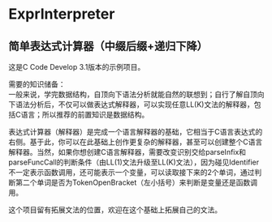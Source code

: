 # ExprInterpreter
简单表达式计算器（中缀后缀+递归下降）  
--
这是C Code Develop 3.1版本的示例项目。  

需要的知识储备：  
一般来说，学完数据结构，自顶向下语法分析就能自然的联想到；自行了解自顶向下语法分析后，不仅可以做表达式解释器，可以实现任意LL(K)文法的解释器，包括C语言；所以推荐的前置知识是数据结构。  

表达式计算器（解释器）是完成一个语言解释器的基础，它相当于C语言表达式的右侧。基于此，你可以在此基础上创作更复杂的解释器，甚至可以创建整个C语言解释器。当然，如果你想创建C语言解释器，需要改变识别交给parseInfix和parseFuncCall的判断条件（由LL(1)文法升级至LL(K)文法），因为碰见Identifier不一定表示函数调用，还可能表示一个变量，可以读取接下来的2个单词，通过判断第二个单词是否为TokenOpenBracket（左小括号）来判断是变量还是函数调用。

这个项目留有拓展文法的位置，欢迎在这个基础上拓展自己的文法。
